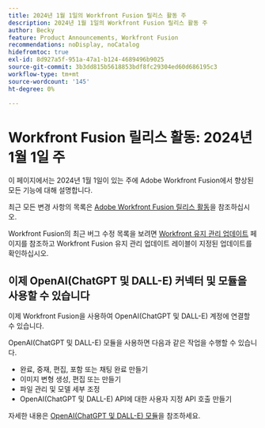```yaml
---
title: 2024년 1월 1일의 Workfront Fusion 릴리스 활동 주
description: 2024년 1월 1일의 Workfront Fusion 릴리스 활동 주
author: Becky
feature: Product Announcements, Workfront Fusion
recommendations: noDisplay, noCatalog
hidefromtoc: true
exl-id: 8d927a5f-951a-47a1-b124-4689496b9025
source-git-commit: 3b3dd815b5618853bdf8fc29304ed60d686195c3
workflow-type: tm+mt
source-wordcount: '145'
ht-degree: 0%

---
```


# Workfront Fusion 릴리스 활동: 2024년 1월 1일 주

이 페이지에서는 2024년 1월 1일이 있는 주에 Adobe Workfront Fusion에서 향상된 모든 기능에 대해 설명합니다.

최근 모든 변경 사항의 목록은 [Adobe Workfront Fusion 릴리스 활동](../../../product-announcements/product-releases/fusion-release-activity/fusion-release-activity.md)을 참조하십시오.

Workfront Fusion의 최근 버그 수정 목록을 보려면 [Workfront 유지 관리 업데이트](https://experienceleague.adobe.com/docs/workfront-known-issues/releases/current-updates.html) 페이지를 참조하고 Workfront Fusion 유지 관리 업데이트 레이블이 지정된 업데이트를 확인하십시오.

## 이제 OpenAI(ChatGPT 및 DALL-E) 커넥터 및 모듈을 사용할 수 있습니다

이제 Workfront Fusion을 사용하여 OpenAI(ChatGPT 및 DALL-E) 계정에 연결할 수 있습니다.

OpenAI(ChatGPT 및 DALL-E) 모듈을 사용하면 다음과 같은 작업을 수행할 수 있습니다.

* 완료, 중재, 편집, 포함 또는 채팅 완료 만들기
* 이미지 변형 생성, 편집 또는 만들기
* 파일 관리 및 모델 세부 조정
* OpenAI(ChatGPT 및 DALL-E) API에 대한 사용자 지정 API 호출 만들기

자세한 내용은 [OpenAI(ChatGPT 및 DALL-E) 모듈](/help/quicksilver/workfront-fusion/apps-and-their-modules/openai-chatgpt-modules.md)을 참조하세요.
